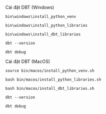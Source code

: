 Cài đặt DBT (Windows)
```
bin\windows\install_python_venv

bin\windows\install_python_libraries

bin\windows\install_dbt_libraries

dbt --version

dbt debug
```




Cài đặt DBT (MacOS)
```
source bin/macos/install_python_venv.sh

bash bin/macos/install_python_libraries.sh

bash bin/macos/install_dbt_libraries.sh

dbt --version

dbt debug

```

